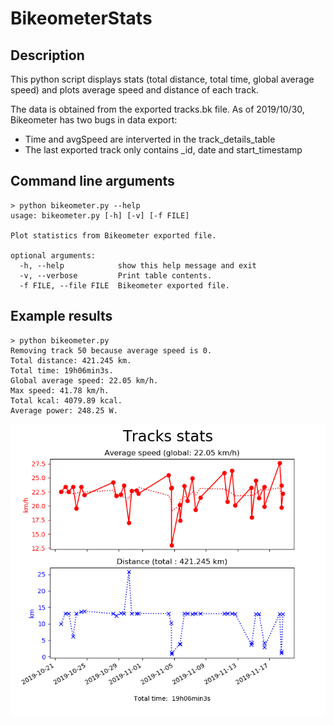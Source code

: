 # BikeometerStats

## Description

This python script displays stats (total distance, total time, global average speed) and plots average speed and distance of each track.

The data is obtained from the exported tracks.bk file. As of 2019/10/30, Bikeometer has two bugs in data export:
- Time and avgSpeed are interverted in the track_details_table
- The last exported track only contains _id, date and start_timestamp

## Command line arguments

```
> python bikeometer.py --help
usage: bikeometer.py [-h] [-v] [-f FILE]

Plot statistics from Bikeometer exported file.

optional arguments:
  -h, --help            show this help message and exit
  -v, --verbose         Print table contents.
  -f FILE, --file FILE  Bikeometer exported file.
```

## Example results

```
> python bikeometer.py
Removing track 50 because average speed is 0.
Total distance: 421.245 km.
Total time: 19h06min3s.
Global average speed: 22.05 km/h.
Max speed: 41.78 km/h.
Total kcal: 4079.89 kcal.
Average power: 248.25 W.
```

![alt text](example.png "Output example")
